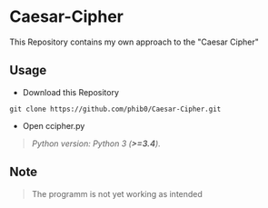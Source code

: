 # Caesar-Cipher
This Repository contains my own approach to the "Caesar Cipher"

## Usage

- Download this Repository
```
git clone https://github.com/phib0/Caesar-Cipher.git
```
- Open ccipher.py

> *Python version: Python 3 (**>=3.4**).*

## Note
> The programm is not yet working as intended
